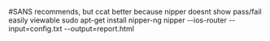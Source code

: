 #SANS recommends, but ccat better because nipper doesnt show pass/fail easily viewable
sudo apt-get install nipper-ng
nipper --ios-router --input=config.txt --output=report.html

